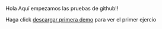 Hola
Aquí empezamos las pruebas de github!!

Haga click [descargar primera demo](notebook.ipynb) para ver el primer ejercio


